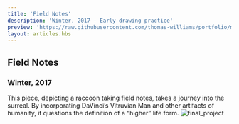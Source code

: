 ```yaml
---
title: 'Field Notes'
description: 'Winter, 2017 - Early drawing practice'
preview: 'https://raw.githubusercontent.com/thomas-williams/portfolio/master/pictures/drawing_1/final_project.jpg'
layout: articles.hbs
---
```

## Field Notes
### Winter, 2017

This piece, depicting a raccoon taking field notes, takes a journey into the surreal. By incorporating DaVinci’s Vitruvian Man and other artifacts of humanity, it questions the definition of a “higher” life form.
![final_project](https://raw.githubusercontent.com/thomas-williams/portfolio/master/pictures/drawing_1/final_project.jpg)